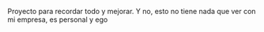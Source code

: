 Proyecto para recordar todo y mejorar.
Y no, esto no tiene nada que ver con mi empresa, es personal y ego